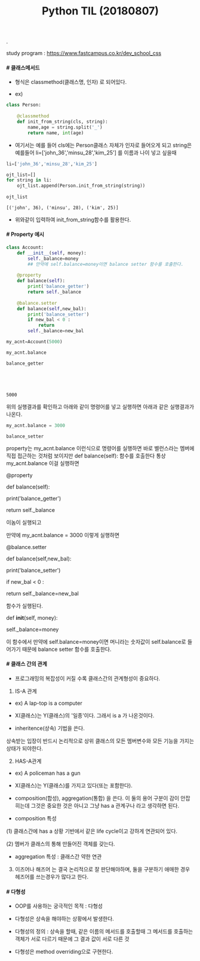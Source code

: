 ﻿---
layout: post
title: "Python TIL (20180807)"
tags: [Python]
comments: true
---

.

study program : https://www.fastcampus.co.kr/dev_school_css

#### # 클래스메서드

- 형식은 classmethod(클래스명, 인자) 로 되어있다. 

- ex)


```python
class Person:
    
    @classmethod
    def init_from_string(cls, string):
        name,age = string.split('_')
        return name, int(age)
```

- 여기서는 예를 들어 cls에는 Person클래스 자체가 인자로 들어오게 되고 string은 예를들어 li=['john_36','minsu_28','kim_25'] 를 이름과 나이 넣고 싶을때


```python
li=['john_36','minsu_28','kim_25'] 

ojt_list=[]
for string in li:
    ojt_list.append(Person.init_from_string(string))
    
ojt_list
```




    [('john', 36), ('minsu', 28), ('kim', 25)]



- 위와같이 입력하여 init_from_string함수를 활용한다.

#### # Property 예시


```python
class Account:    
    def __init__(self, money):
        self._balance=money
        ## 만약에 self.balance=money이면 balance setter 함수를 호출한다.
        
    @property
    def balance(self):
        print('balance_getter')
        return self._balance
    
    @balance.setter
    def balance(self,new_bal):
        print('balance_setter')
        if new_bal < 0 :
            return
        self._balance=new_bal
```


```python
my_acnt=Account(5000)

my_acnt.balance
```

    balance_getter
    




    5000



위의 실행결과를 확인하고 아래와 같이 명령어를 넣고 실행하면 아래과 같은 실행결과가 나온다.


```python
my_acnt.balance = 3000
```

    balance_setter
    

 property는 my_acnt.balance 이런식으로 명령어를 실행하면 바로 벨런스라는
 멤버에 직접 접근하는 것처럼 보이지만 def balance(self): 함수를 호출한다
 통상 my_acnt.balance 이걸 실행하면

@property

def balance(self):

print('balance_getter')

return self._balance

이놈이 실행되고

만약에 my_acnt.balance = 3000 이렇게 실행하면 

@balance.setter

def balance(self,new_bal):

print('balance_setter')

if new_bal < 0 :

return self._balance=new_bal

함수가 실행된다.

def __init__(self, money):

self._balance=money

이 함수에서 만약에 self.balance=money이면 머니라는
숫자값이 self.balance로 들어가기 때문에 balance setter 함수를 호출한다.

#### # 클래스 간의 관계

- 프로그래밍의 복잡성이 커질 수록 클래스간의 관계형성이 중요하다. 

1) IS-A 관계

- ex) A lap-top is a computer
     
- X(클래스)는 Y(클래스)의 '일종'이다. 그래서 is a 가 나온것이다.
     
- inheritence(상속) 기법을 쓴다. 

상속받는 입장이 반드시 논리적으로 상위 클래스의 모든 멤버변수와 모든 기능을 가지는 상태가 되야한다.	

2) HAS-A관계

- ex) A policeman has a gun

- X(클래스)는 Y(클래스)를 가지고 있다(또는 포함한다).

- composition(합성), aggregation(통합) 을 쓴다. 이 둘의 용어 구분이 감이 안잡히는데 그것은 중요한 것은 아니고 그냥 has a 관계구나 라고 생각하면 된다.

- composition 특성 

(1) 클래스간에 has a 상황 기반에서 같은 life cycle이고 강하게 연관되어 있다.

(2) 멤버가 클래스의 통해 만들어진 객체를 갖는다. 

- aggregation 특성 : 클래스간 약한 연관


3) 이즈어나 해즈어 는 결국 논리적으로 잘 판단해야하며, 둘을 구분하기 애매한 경우 헤즈어를 쓰는경우가 많다고 한다. 


#### # 다형성

- OOP를 사용하는 궁극적인 목적 : 다형성

- 다형성은 상속을 해야하는 상황에서 발생한다.

- 다형성의 정의 : 상속을 할때, 같은 이름의 메서드를 호출할때 그 메서드를 호출하는 객체가 서로 다르기 때문에 그 결과 값이 서로 다른 것

- 다형성은 method overriding으로 구현한다.

